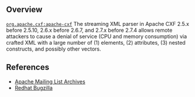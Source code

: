 ## Overview
[`org.apache.cxf:apache-cxf`](http://search.maven.org/#search%7Cga%7C1%7Ca%3A%22apache-cxf%22)
The streaming XML parser in Apache CXF 2.5.x before 2.5.10, 2.6.x before 2.6.7, and 2.7.x before 2.7.4 allows remote attackers to cause a denial of service (CPU and memory consumption) via crafted XML with a large number of (1) elements, (2) attributes, (3) nested constructs, and possibly other vectors.

## References

- [Apache Mailing List Archives](http://cxf.apache.org/security-advisories.data/CVE-2013-2160.txt.asc)
- [Redhat Bugzilla](https://bugzilla.redhat.com/show_bug.cgi?id=CVE-2013-2160)
